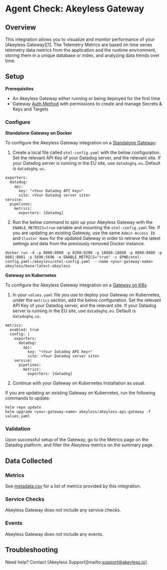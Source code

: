 # Agent Check: Akeyless Gateway

## Overview

This integration allows you to visualize and monitor performance of your [Akeyless Gateway][1]. The Telemetry Metrics are based on time series telemetry data metrics from the application and the runtime environment, storing them in a unique database or index, and analyzing data trends over time.

## Setup

**Prerequisites**
- An Akeyless Gateway either running or being deployed for the first time
- Gateway [Auth Method](https://docs.akeyless.io/docs/advance-gw-docker-configuration#authentication) with permissions to create and manage Secrets & Keys and Targets

### Configure

**Standalone Gateway on Docker**

To configure the Akeyless Gateway integration on a [Standalone Gateway](https://docs.akeyless.io/docs/install-and-configure-the-gateway):

1. Create a local file called `otel-config.yaml` with the below configuration. Set the relevant API Key of your Datadog server, and the relevant site. If your Datadog server is running in the EU site, use `datadoghq.eu`. Default is `datadoghq.us`.

```
exporters:
  datadog:
    api:
      key: "<Your Datadog API key>"
      site: <Your Datadog server site>
service:
  pipelines:
    metrics:
      exporters: [datadog]
```

2. Run the below command to spin up your Akeyless Gateway with the `ENABLE_METRICS=true` variable and mounting the `otel-config.yaml` file. If you are updating an existing Gateway, use the same `Admin Access ID` and `Cluster Name` for the updated Gateway in order to retrieve the latest settings and data from the previously removed Docker instance.

```
docker run -d -p 8000:8000 -p 8200:8200 -p 18888:18888 -p 8080:8080 -p 8081:8081 -p 5696:5696 -e ENABLE_METRICS="true" -v $PWD/otel-config.yaml:/akeyless/otel-config.yaml  --name <your-gateway-name> akeyless/base:latest-akeyless
```

**Gateway on Kubernetes**

To configure the Akeyless Gateway integration on a [Gateway on K8s](https://docs.akeyless.io/docs/gateway-k8s):

1. In your `values.yaml` file you use to deploy your Gateway on Kubernetes, under the `metrics` section, add the below configuration. Set the relevant API Key of your Datadog server, and the relevant site. If your Datadog server is running in the EU site, use `datadoghq.eu`. Default is `datadoghq.us`.

```
metrics:
  enabled: true  
  config: |
    exporters:    
      datadog:
        api:
          key: "<Your Datadog API key>"
          site: <Your Datadog server site>         
    service:
      pipelines:
        metrics:
          exporters: [datadog]
```

2. Continue with your Gateway on Kubernetes Installation as usual.

If you are updating an existing Gateway on Kubernetes, run the following commands to update:

```
helm repo update
helm upgrade <your-gateway-name> akeyless/akeyless-api-gateway -f values.yaml
```

### Validation

Upon successful setup of the Gateway, go to the Metrics page on the Datadog platform, and filter the Akeyless metrics on the summary page.

## Data Collected

### Metrics

See [metadata.csv](https://github.com/DataDog/integrations-extras/blob/master/akeyless_gateway/metadata.csv) for a list of metrics provided by this integration.

### Service Checks

Akeyless Gateway does not include any service checks.

### Events

Akeyless Gateway does not include any events.

## Troubleshooting

Need help? Contact [Akeyless Support][mailto:support@akeyless.io].